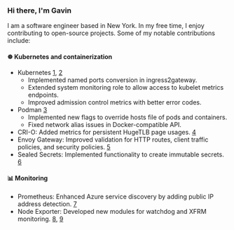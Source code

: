 ### Hi there, I'm Gavin

I am a software engineer based in New York. In my free time, I enjoy contributing to open-source projects. Some of my notable contributions include:

#### ☸️ Kubernetes and containerization

* Kubernetes [1], [2]
  * Implemented named ports conversion in ingress2gateway.
  * Extended system monitoring role to allow access to kubelet metrics endpoints.
  * Improved admission control metrics with better error codes.
* Podman [3]
  * Implemented new flags to override hosts file of pods and containers.
  * Fixed network alias issues in Docker-compatible API.
* CRI-O: Added metrics for persistent HugeTLB page usages. [4]
* Envoy Gateway: Improved validation for HTTP routes, client traffic policies, and security policies. [5]
* Sealed Secrets: Implemented functionality to create immutable secrets. [6]

#### 📊 Monitoring

* Prometheus: Enhanced Azure service discovery by adding public IP address detection. [7]
* Node Exporter: Developed new modules for watchdog and XFRM monitoring. [8], [9]

[1]: https://github.com/kubernetes/kubernetes/commits/master/?author=gavinkflam
[2]: https://github.com/kubernetes-sigs/ingress2gateway/commits/main/?author=gavinkflam
[3]: https://github.com/containers/podman/commits/main/?author=gavinkflam
[4]: https://github.com/cri-o/cri-o/commits?author=gavinkflam
[5]: https://github.com/envoyproxy/gateway/commits/main/?author=gavinkflam
[6]: https://github.com/bitnami-labs/sealed-secrets/commits/main/?author=gavinkflam
[7]: https://github.com/prometheus/prometheus/commits/main/?author=gavinkflam
[8]: https://github.com/prometheus/node_exporter/commits/master/?author=gavinkflam
[9]: https://github.com/prometheus/procfs/commits/master/?author=gavinkflam
